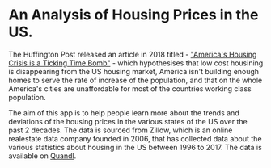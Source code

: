 # An Analysis of Housing Prices in the US.

The Huffington Post released an article in 2018 titled - ["America's Housing Crisis is a Ticking Time Bomb"](https://www.huffingtonpost.com/entry/housing-crisis-inequality-harvard-report_us_5b27c1f1e4b056b2263c621e) - which hypothesises that low cost housining is disappearing from the US housing market, America isn't building enough homes to serve the rate of increase of the population, and that on the whole America's cities are unaffordable for most of the countries working class population.

The aim of this app is to help people learn more about the trends and deviations of the housing prices in the various states of the US over the past 2 decades. The data is sourced from Zillow, which is an online realestate data company founded in 2006, that has collected data about the various statistics about housing in the US between 1996 to 2017. The data is available on [Quandl](https://www.quandl.com/data/ZILLOW-Zillow-Real-Estate-Research/usage/quickstart/api).